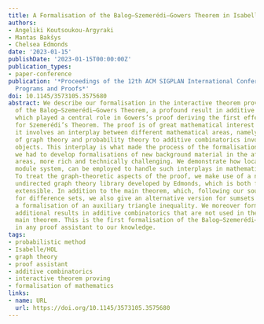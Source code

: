 ```yaml
---
title: A Formalisation of the Balog–Szemerédi–Gowers Theorem in Isabelle/HOL
authors:
- Angeliki Koutsoukou-Argyraki
- Mantas Bakšys
- Chelsea Edmonds
date: '2023-01-15'
publishDate: '2023-01-15T00:00:00Z'
publication_types:
- paper-conference
publication: '*Proceedings of the 12th ACM SIGPLAN International Conference on Certified
  Programs and Proofs*'
doi: 10.1145/3573105.3575680
abstract: We describe our formalisation in the interactive theorem prover Isabelle/HOL
  of the Balog–Szemerédi–Gowers Theorem, a profound result in additive combinatorics
  which played a central role in Gowers’s proof deriving the first effective bounds
  for Szemerédi’s Theorem. The proof is of great mathematical interest given that
  it involves an interplay between different mathematical areas, namely applications
  of graph theory and probability theory to additive combinatorics involving algebraic
  objects. This interplay is what made the process of the formalisation, for which
  we had to develop formalisations of new background material in the aforementioned
  areas, more rich and technically challenging. We demonstrate how locales, Isabelle’s
  module system, can be employed to handle such interplays in mathematical formalisations.
  To treat the graph-theoretic aspects of the proof, we make use of a new, more general
  undirected graph theory library developed by Edmonds, which is both flexible and
  extensible. In addition to the main theorem, which, following our source, is formulated
  for difference sets, we also give an alternative version for sumsets which required
  a formalisation of an auxiliary triangle inequality. We moreover formalise a few
  additional results in additive combinatorics that are not used in the proof of the
  main theorem. This is the first formalisation of the Balog–Szemerédi–Gowers Theorem
  in any proof assistant to our knowledge.
tags:
- probabilistic method
- Isabelle/HOL
- graph theory
- proof assistant
- additive combinatorics
- interactive theorem proving
- formalisation of mathematics
links:
- name: URL
  url: https://doi.org/10.1145/3573105.3575680
---
```

